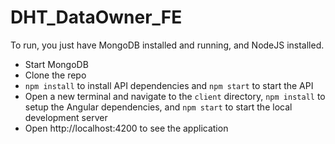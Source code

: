 # DHT_DataOwner_FE

To run, you just have MongoDB installed and running, and NodeJS installed.

* Start MongoDB
* Clone the repo
* `npm install` to install API dependencies and `npm start` to start the API
* Open a new terminal and navigate to the `client` directory, `npm install` to setup the Angular dependencies, and `npm start` to start the local development server
* Open http://localhost:4200 to see the application